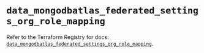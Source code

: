 # `data_mongodbatlas_federated_settings_org_role_mapping`

Refer to the Terraform Registry for docs: [`data_mongodbatlas_federated_settings_org_role_mapping`](https://registry.terraform.io/providers/mongodb/mongodbatlas/1.31.0/docs/data-sources/federated_settings_org_role_mapping).

